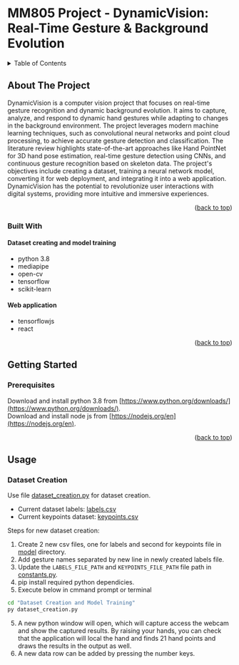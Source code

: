 <a name="readme-top"></a>

# MM805 Project - DynamicVision: Real-Time Gesture & Background Evolution

<!-- TABLE OF CONTENTS -->
<details>
  <summary>Table of Contents</summary>
  <ol>
    <li>
      <a href="#about-the-project">About The Project</a>
      <ul>
        <li><a href="#built-with">Built With</a></li>
      </ul>
    </li>
    <li>
      <a href="#getting-started">Getting Started</a>
      <ul>
        <li><a href="#prerequisites">Prerequisites</a></li>
      </ul>
    </li>
    <li>
        <a href="#usage">Usage</a>
        <ul>
            <li><a href="#run">Run the application</a></li>
        </ul>
    </li>
  </ol>
</details>

<!-- ABOUT THE Assignment -->

## About The Project

DynamicVision is a computer vision project that focuses on real-time gesture recognition and dynamic background evolution. It aims to capture, analyze, and respond to dynamic hand gestures while adapting to changes in the background environment. The project leverages modern machine learning techniques, such as convolutional neural networks and point cloud processing, to achieve accurate gesture detection and classification. The literature review highlights state-of-the-art approaches like Hand PointNet for 3D hand pose estimation, real-time gesture detection using CNNs, and continuous gesture recognition based on skeleton data. The project's objectives include creating a dataset, training a neural network model, converting it for web deployment, and integrating it into a web application. DynamicVision has the potential to revolutionize user interactions with digital systems, providing more intuitive and immersive experiences.

<p align="right">(<a href="#readme-top">back to top</a>)</p>

### Built With

#### Dataset creating and model training

- python 3.8
- mediapipe
- open-cv
- tensorflow
- scikit-learn

#### Web application

- tensorflowjs
- react

<p align="right">(<a href="#readme-top">back to top</a>)</p>

<!-- GETTING STARTED -->

## Getting Started

### Prerequisites

Download and install python 3.8 from [https://www.python.org/downloads/](https://www.python.org/downloads/).
<br />
Download and install node js from [https://nodejs.org/en](https://nodejs.org/en).

<p align="right">(<a href="#readme-top">back to top</a>)</p>

<!-- USAGE EXAMPLES -->

## Usage

### Dataset Creation

Use file [dataset_creation.py](./Dataset%20Creation%20and%20Model%20Training/dataset_creation.py) for dataset creation.

- Current dataset labels: [labels.csv](./Dataset%20Creation%20and%20Model%20Training/model/labels.csv)
- Current keypoints dataset: [keypoints.csv](./Dataset%20Creation%20and%20Model%20Training/model/keypoints.csv)

Steps for new dataset creation:
1. Create 2 new csv files, one for labels and second for keypoints file in [model](./Dataset%20Creation%20and%20Model%20Training//model/) directory.
2. Add gesture names separated by new line in newly created labels file.
3. Update the `LABELS_FILE_PATH` and `KEYPOINTS_FILE_PATH` file path in [constants.py](./Dataset%20Creation%20and%20Model%20Training//utils//constants.py).
4. pip install required python dependicies.
5. Execute below in cmmand prompt or terminal 
```sh
cd "Dataset Creation and Model Training"
py dataset_creation.py
```
5. A new python window will open, which will capture access the webcam and show the captured results. By raising your hands, you can check that the application will local the hand and finds 21 hand points and draws the results in the output as well.
6. A new data row can be added by pressing the number keys.